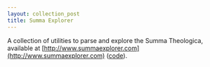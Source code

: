 ```yaml
---
layout: collection_post
title: Summa Explorer
---
```

A collection of utilities to parse and explore the Summa Theologica, available
at [http://www.summaexplorer.com](http://www.summaexplorer.com)
([code](https://github.com/joshpeterson/summa)).
